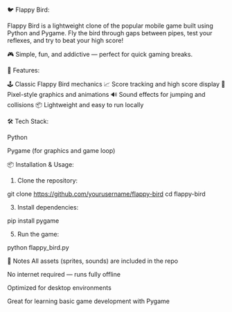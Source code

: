 🐦 Flappy Bird:

Flappy Bird is a lightweight clone of the popular mobile game built using Python and Pygame. Fly the bird through gaps between pipes, test your reflexes, and try to beat your high score!

🎮 Simple, fun, and addictive — perfect for quick gaming breaks.



🚀 Features:

🕹️ Classic Flappy Bird mechanics
📈 Score tracking and high score display
🎨 Pixel-style graphics and animations
🔊 Sound effects for jumping and collisions
📦 Lightweight and easy to run locally



🛠️ Tech Stack:

Python

Pygame (for graphics and game loop)



📦 Installation & Usage:

1. Clone the repository:
   
git clone https://github.com/yourusername/flappy-bird
cd flappy-bird

3. Install dependencies:
   
pip install pygame

5. Run the game:
   
python flappy_bird.py

📌 Notes
All assets (sprites, sounds) are included in the repo

No internet required — runs fully offline

Optimized for desktop environments

Great for learning basic game development with Pygame


